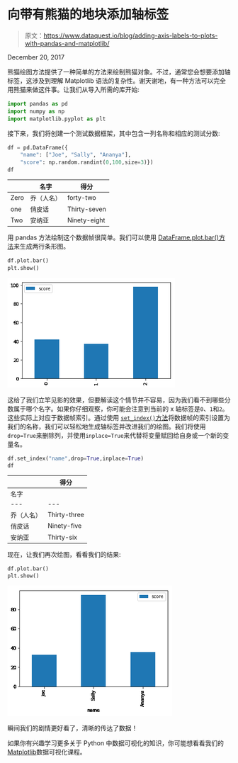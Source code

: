 # 向带有熊猫的地块添加轴标签

> 原文：<https://www.dataquest.io/blog/adding-axis-labels-to-plots-with-pandas-and-matplotlib/>

December 20, 2017

熊猫绘图方法提供了一种简单的方法来绘制熊猫对象。不过，通常您会想要添加轴标签，这涉及到理解 Matplotlib 语法的复杂性。谢天谢地，有一种方法可以完全用熊猫来做这件事。让我们从导入所需的库开始:

```py
import pandas as pd
import numpy as np
import matplotlib.pyplot as plt
```

接下来，我们将创建一个测试数据框架，其中包含一列名称和相应的测试分数:

```py
df = pd.DataFrame({
    "name": ["Joe", "Sally", "Ananya"],
    "score": np.random.randint(0,100,size=3)})
df
```

|  | 名字 | 得分 |
| --- | --- | --- |
| Zero | 乔（人名） | forty-two |
| one | 俏皮话 | Thirty-seven |
| Two | 安纳亚 | Ninety-eight |

用 pandas 方法绘制这个数据帧很简单。我们可以使用 [DataFrame.plot.bar()方法](https://pandas.pydata.org/pandas-docs/stable/generated/pandas.DataFrame.plot.bar.html)来生成两行条形图。

```py
df.plot.bar()
plt.show()
```

![using_set_index_to_provide_axis_labels_5_0](img/be8bd3782f9f96b667dc91996ed49dd4.png)

这给了我们立竿见影的效果，但要解读这个情节并不容易，因为我们看不到哪些分数属于哪个名字。如果你仔细观察，你可能会注意到当前的 x 轴标签是`0`、`1`和`2`。这些实际上对应于数据帧索引。通过使用 [`set_index()`方法](https://pandas.pydata.org/pandas-docs/stable/generated/pandas.DataFrame.set_index.html)将数据帧的索引设置为我们的名称，我们可以轻松地生成轴标签并改进我们的绘图。我们将使用`drop=True`来删除列，并使用`inplace=True`来代替将变量赋回给自身或一个新的变量名。

```py
df.set_index("name",drop=True,inplace=True)
df
```

|  | 得分 |
| --- | --- |
| 名字 |  |
| --- | --- |
| 乔（人名） | Thirty-three |
| 俏皮话 | Ninety-five |
| 安纳亚 | Thirty-six |

现在，让我们再次绘图，看看我们的结果:

```py
df.plot.bar()
plt.show()
```

![using_set_index_to_provide_axis_labels_9_0](img/f231d6c70da1f9a237901b8101414f1e.png)

瞬间我们的剧情更好看了，清晰的传达了数据！

如果你有兴趣学习更多关于 Python 中数据可视化的知识，你可能想看看我们的[Matplotlib](https://www.dataquest.io/course/exploratory-data-visualization/)数据可视化课程。